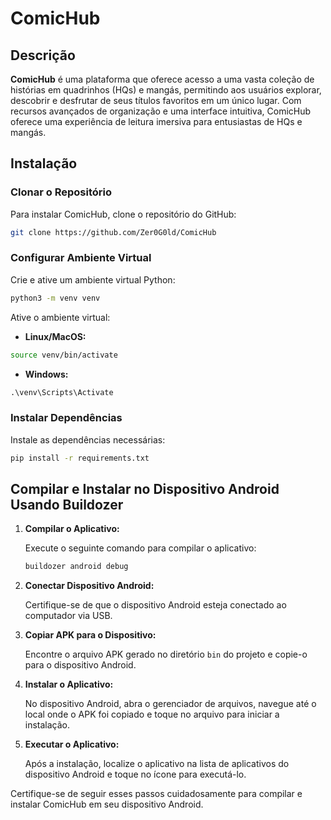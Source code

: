 # ComicHub

## Descrição

**ComicHub** é uma plataforma que oferece acesso a uma vasta coleção de histórias em quadrinhos (HQs) e mangás, permitindo aos usuários explorar, descobrir e desfrutar de seus títulos favoritos em um único lugar. Com recursos avançados de organização e uma interface intuitiva, ComicHub oferece uma experiência de leitura imersiva para entusiastas de HQs e mangás.

## Instalação

### Clonar o Repositório

Para instalar ComicHub, clone o repositório do GitHub:

```bash
git clone https://github.com/Zer0G0ld/ComicHub
```

### Configurar Ambiente Virtual

Crie e ative um ambiente virtual Python:

```bash
python3 -m venv venv
```

Ative o ambiente virtual:

- **Linux/MacOS:**
```bash
source venv/bin/activate
```

- **Windows:**
```cmd
.\venv\Scripts\Activate
```

### Instalar Dependências

Instale as dependências necessárias:

```bash
pip install -r requirements.txt
```

## Compilar e Instalar no Dispositivo Android Usando Buildozer

1. **Compilar o Aplicativo:**

   Execute o seguinte comando para compilar o aplicativo:

   ```bash
   buildozer android debug
   ```

2. **Conectar Dispositivo Android:**

   Certifique-se de que o dispositivo Android esteja conectado ao computador via USB.

3. **Copiar APK para o Dispositivo:**

   Encontre o arquivo APK gerado no diretório `bin` do projeto e copie-o para o dispositivo Android.

4. **Instalar o Aplicativo:**

   No dispositivo Android, abra o gerenciador de arquivos, navegue até o local onde o APK foi copiado e toque no arquivo para iniciar a instalação.

5. **Executar o Aplicativo:**

   Após a instalação, localize o aplicativo na lista de aplicativos do dispositivo Android e toque no ícone para executá-lo.

Certifique-se de seguir esses passos cuidadosamente para compilar e instalar ComicHub em seu dispositivo Android.
